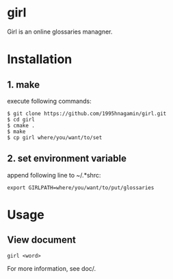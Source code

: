# girl

Girl is an online glossaries managner.

# Installation
## 1. make
execute following commands:

    $ git clone https://github.com/1995hnagamin/girl.git
    $ cd girl
    $ cmake .
    $ make
    $ cp girl where/you/want/to/set

## 2. set environment variable
append following line to ~/.\*shrc:

    export GIRLPATH=where/you/want/to/put/glossaries

# Usage

## View document

    girl <word>

For more information, see doc/.
